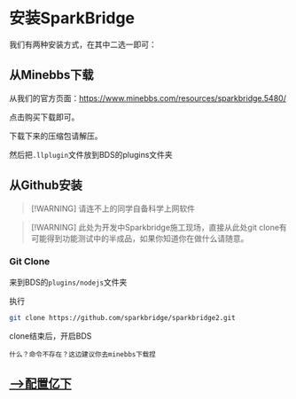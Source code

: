 # 安装SparkBridge
我们有两种安装方式，在其中二选一即可：
## 从Minebbs下载

从我们的官方页面：https://www.minebbs.com/resources/sparkbridge.5480/

点击购买下载即可。

下载下来的压缩包请解压。

然后把`.llplugin`文件放到BDS的plugins文件夹

## 从Github安装

> [!WARNING] 请连不上的同学自备科学上网软件

> [!WARNING] 此处为开发中Sparkbridge施工现场，直接从此处git clone有可能得到功能测试中的半成品，如果你知道你在做什么请随意。

### Git Clone

来到BDS的`plugins/nodejs`文件夹

执行

``` bash
git clone https://github.com/sparkbridge/sparkbridge2.git
```

clone结束后，开启BDS

`什么？命令不存在？这边建议你去minebbs下载捏`

## [-->配置亿下](/subpages/conf.md)


